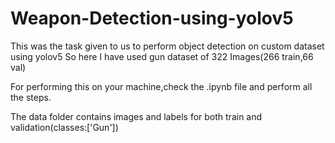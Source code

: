# Weapon-Detection-using-yolov5
This was the task given to us to perform object detection on custom dataset using yolov5
So here I have used gun dataset of 322 Images(266 train,66 val)

For performing this on your machine,check the .ipynb file and perform all the steps.

The data folder contains images and labels for both train and validation(classes:['Gun'])
